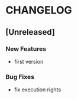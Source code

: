 # CHANGELOG


## [Unreleased]

### New Features
- first version


### Bug Fixes
- fix execution rights





